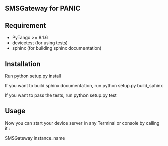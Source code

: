 ## SMSGateway for PANIC


## Requirement

- PyTango >= 8.1.6
- devicetest (for using tests)
- sphinx (for building sphinx documentation)

## Installation

Run python setup.py install

If you want to build sphinx documentation,
run python setup.py build_sphinx

If you want to pass the tests, 
run python setup.py test

## Usage

Now you can start your device server in any
Terminal or console by calling it :

SMSGateway instance_name
